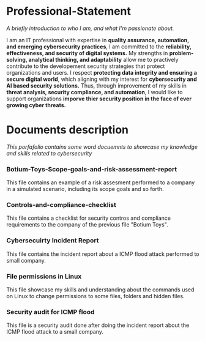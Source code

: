 # Professional-Statement
*A briefly introduction to who I am, and what I'm passionate about.*

I am an IT professional with expertise in **quality assurance, automation, and emerging cybersecurity practices**, I am committed to the **reliability, effectiveness, and security of digital systems.** My strengths in **problem-solving, analytical thinking, and adaptability** allow me to practively contribute to the developement security strategies that protect organizations and users. I respect **protecting data integrity and ensuring a secure digital world**, which aligning with my interest for **cybersecurity and AI based security solutions.** Thus, through improvement of my skills in **threat analysis, security compliance, and automation**, I would like to support organizations **imporve thier security position in the face of ever growing cyber threats.**

# Documents description
*This porfafolio contains some word docuemnts to showcase my knowledge and skills related to cybersecurity*
### Botium-Toys-Scope-goals-and-risk-assessment-report
This file contains an example of a risk assesment performed to a company in a simulated scenario, including its scope goals and so forth.

### Controls-and-compliance-checklist
This file contains a checklist for security contros and compliance requirements to the company of the previous file "Botium Toys".

### Cybersecuirty Incident Report
This file contains the incident report about a ICMP flood attack performed to small company.

### File permissions in Linux
This file showcase my skills and understanding about the commands used on Linux to change permissions to some files, folders and hidden files. 

### Security audit for ICMP flood
This file is a security audit done after doing the incident report about the ICMP flood attack to a small company. 
